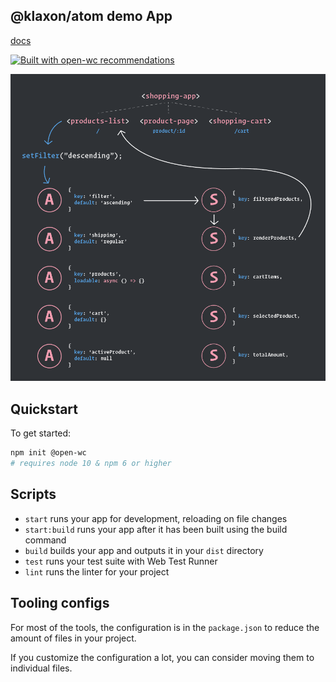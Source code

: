 ## @klaxon/atom demo App

[docs](https://klaxon-atom.netlify.app/)

[![Built with open-wc recommendations](https://img.shields.io/badge/built%20with-open--wc-blue.svg)](https://github.com/open-wc)

![state](./demo.png)

## Quickstart

To get started:

```bash
npm init @open-wc
# requires node 10 & npm 6 or higher
```

## Scripts

- `start` runs your app for development, reloading on file changes
- `start:build` runs your app after it has been built using the build command
- `build` builds your app and outputs it in your `dist` directory
- `test` runs your test suite with Web Test Runner
- `lint` runs the linter for your project

## Tooling configs

For most of the tools, the configuration is in the `package.json` to reduce the amount of files in your project.

If you customize the configuration a lot, you can consider moving them to individual files.